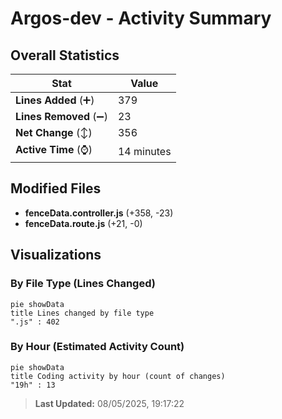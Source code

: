# Argos-dev - Activity Summary 

## Overall Statistics

| Stat                   | Value                                                             |
| ---------------------- | ----------------------------------------------------------------- |
| **Lines Added** (➕)   | 379                                          |
| **Lines Removed** (➖) | 23                                        |
| **Net Change** (↕)    | 356                |
| **Active Time** (⌚)   | 14 minutes |


## Modified Files
- **fenceData.controller.js** (+358, -23)
- **fenceData.route.js** (+21, -0)

## Visualizations

### By File Type (Lines Changed)

```mermaid
pie showData
title Lines changed by file type
".js" : 402
```

### By Hour (Estimated Activity Count)

```mermaid
pie showData
title Coding activity by hour (count of changes)
"19h" : 13
```


> **Last Updated:** 08/05/2025, 19:17:22